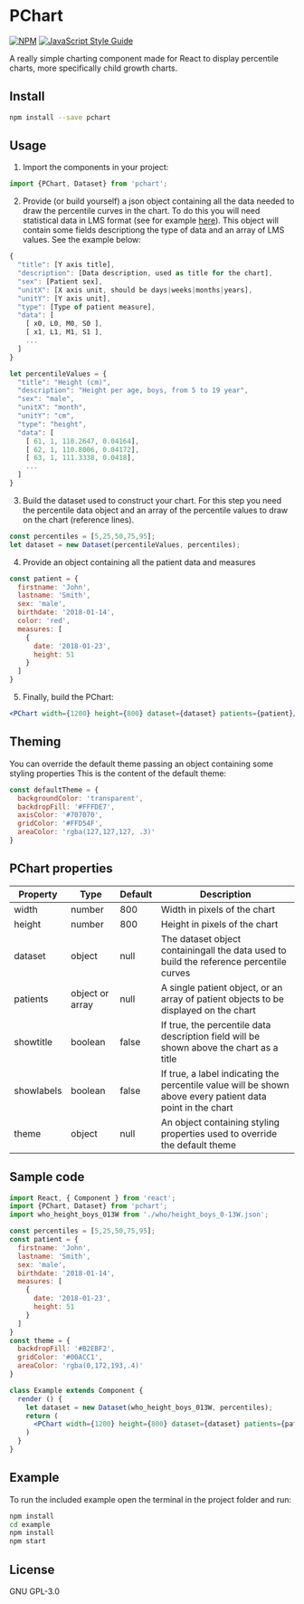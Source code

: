 # PChart

[![NPM](https://img.shields.io/npm/v/pchart.svg)](https://www.npmjs.com/package/pchart) [![JavaScript Style Guide](https://img.shields.io/badge/code_style-standard-brightgreen.svg)](https://standardjs.com)

A really simple charting component made for React to display percentile charts, more specifically child growth charts.

## Install

```bash
npm install --save pchart
```

## Usage
1. Import the components in your project:
```jsx
import {PChart, Dataset} from 'pchart';
```

2. Provide (or build yourself) a json object containing all the data needed to draw the percentile curves in the chart. To do this you will need statistical data in LMS format (see for example [here](http://www.who.int/childgrowth/standards/en/)).
This object will contain some fields descriptiong the type of data and an array of LMS values. See the example below:
```javascript
{
  "title": [Y axis title],
  "description": [Data description, used as title for the chart],
  "sex": [Patient sex],
  "unitX": [X axis unit, should be days|weeks|months|years],
  "unitY": [Y axis unit],
  "type": [Type of patient measure],
  "data": [
    [ x0, L0, M0, S0 ],
    [ x1, L1, M1, S1 ],
    ...
  ]
}
```

```javascript
let percentileValues = {
  "title": "Height (cm)",
  "description": "Height per age, boys, from 5 to 19 year",
  "sex": "male",
  "unitX": "month",
  "unitY": "cm",
  "type": "height",
  "data": [
    [ 61, 1, 110.2647, 0.04164],
    [ 62, 1, 110.8006, 0.04172],
    [ 63, 1, 111.3338, 0.0418],
    ...
  ]
}
```

3. Build the dataset used to construct your chart. For this step you need the percentile data object and an array of the percentile values to draw on the chart (reference lines).
```jsx
const percentiles = [5,25,50,75,95];
let dataset = new Dataset(percentileValues, percentiles);
```

4. Provide an object containing all the patient data and measures
```javascript
const patient = {
  firstname: 'John',
  lastname: 'Smith',
  sex: 'male',
  birthdate: '2018-01-14',
  color: 'red',
  measures: [
    {
      date: '2018-01-23',
      height: 51
    }
  ]
}
```

5. Finally, build the PChart:
```jsx
<PChart width={1200} height={800} dataset={dataset} patients={patient}/>
```

## Theming
You can override the default theme passing an object containing some styling properties
This is the content of the default theme:

```javascript
const defaultTheme = {
  backgroundColor: 'transparent',
  backdropFill: '#FFFDE7',
  axisColor: '#707070',
  gridColor: '#FFD54F',
  areaColor: 'rgba(127,127,127, .3)'
}
```


## PChart properties
Property | Type | Default | Description
---------|------|---------|------------
width|number|800|Width in pixels of the chart
height|number|800|Height in pixels of the chart
dataset|object|null|The dataset object containingall the data used to build the reference percentile curves
patients|object or array|null|A single patient object, or an array of patient objects to be displayed on the chart
showtitle|boolean|false|If true, the percentile data description field will be shown above the chart as a title
showlabels|boolean|false|If true, a label indicating the percentile value will be shown above every patient data point in the chart
theme|object|null|An object containing styling properties used to override the default theme


## Sample code

```jsx
import React, { Component } from 'react';
import {PChart, Dataset} from 'pchart';
import who_height_boys_013W from './who/height_boys_0-13W.json';

const percentiles = [5,25,50,75,95];
const patient = {
  firstname: 'John',
  lastname: 'Smith',
  sex: 'male',
  birthdate: '2018-01-14',
  measures: [
    {
      date: '2018-01-23',
      height: 51
    }
  ]
}
const theme = {
  backdropFill: '#B2EBF2',
  gridColor: '#00ACC1',
  areaColor: 'rgba(0,172,193,.4)'
}

class Example extends Component {
  render () {
    let dataset = new Dataset(who_height_boys_013W, percentiles);
    return (
      <PChart width={1200} height={800} dataset={dataset} patients={patient} theme={theme} showtitle showlabels/>
    )
  }
}
```

## Example
To run the included example open the terminal in the project folder and run:
```bash
npm install
cd example
npm install
npm start
```

## License

GNU GPL-3.0
